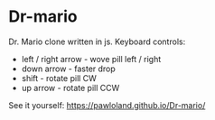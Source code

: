 # Dr-mario
Dr. Mario clone written in js.
Keyboard controls: 
 - left / right arrow - wove pill left / right
 - down arrow - faster drop
 - shift - rotate pill CW
 - up arrow - rotate pill CCW
 
See it yourself: 
https://pawloland.github.io/Dr-mario/